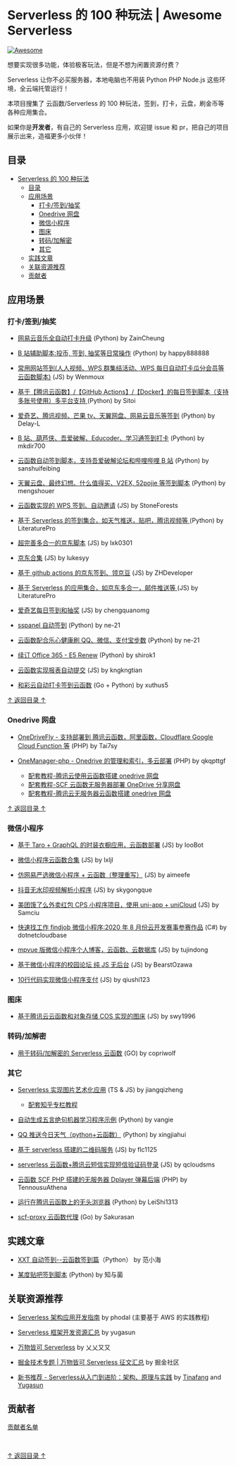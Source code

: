 # Serverless 的 100 种玩法 | Awesome Serverless

[![Awesome](https://cdn.rawgit.com/sindresorhus/awesome/d7305f38d29fed78fa85652e3a63e154dd8e8829/media/badge.svg)](https://github.com/sindresorhus/awesome)

想要实现很多功能，体验极客玩法，但是不想为闲置资源付费？

Serverless 让你不必买服务器，本地电脑也不用装 Python PHP Node.js 这些环境，全云端托管运行！

本项目搜集了 云函数/Serverless 的 100 种玩法，签到，打卡，云盘，刷金币等各种应用集合。

如果你是**开发者**，有自己的 Serverless 应用，欢迎提 issue 和 pr，把自己的项目展示出来，造福更多小伙伴！

## 目录

- [Serverless 的 100 种玩法](#serverless-的-100-种玩法)
  - [目录](#目录)
  - [应用场景](#应用场景)
    - [打卡/签到/抽奖](#打卡签到抽奖)
    - [Onedrive 网盘](#onedrive-网盘)
    - [微信小程序](#微信小程序)
    - [图床](#图床)
    - [转码/加解密](#转码加解密)
    - [其它](#其它)
  - [实践文章](#实践文章)
  - [关联资源推荐](#关联资源推荐)
  - [贡献者](#贡献者)

## 应用场景

### 打卡/签到/抽奖

- [网易云音乐全自动打卡升级](https://github.com/ZainCheung/netease-cloud) (Python) by ZainCheung

- [B 站辅助脚本:投币, 签到, 抽奖等日常操作](https://github.com/happy888888/BiliExp)
  (Python) by happy888888

- [常用网站签到(人人视频、WPS 群集结活动、WPS 每日自动打卡瓜分会员等云函数脚本)](https://github.com/Wenmoux/checkbox) (JS) by Wenmoux

- [基于【腾讯云函数】/【GitHub Actions】/【Docker】的每日签到脚本（支持多账号使用）多平台支持 ](https://github.com/Sitoi/dailycheckin) (Python) by Sitoi

- [爱奇艺、腾讯视频、芒果 tv、天翼网盘、网易云音乐等签到](https://github.com/Dingugu/SCF_Sign) (Python) by Delay-L

- [B 站、葫芦侠、吾爱破解、Educoder、学习通签到打卡](https://github.com/mkdir700/sign_in) (Python) by mkdir700

- [云函数自动签到脚本，支持吾爱破解论坛和哔哩哔哩 B 站](https://github.com/sanshuifeibing/ExampleForSCF) (Python) by sanshuifeibing

- [天翼云盘、最终幻想、什么值得买、V2EX, 52pojie 等签到脚本](https://github.com/mengshouer/CheckinBox) (Python) by mengshouer

- [云函数实现的 WPS 签到、自动邀请](https://github.com/StoneForests/wpsqiandao) (JS) by StoneForests

- [基于 Serverless 的签到集合，如天气推送，贴吧，腾讯视频等 ](https://github.com/LiteraturePro/Serverless-Python) (Python) by LiteraturePro

- [超完善多合一的京东脚本](https://github.com/lxk0301/jd_scripts) (JS) by lxk0301

- [京东合集](https://github.com/lukesyy/jd_yun) (JS) by lukesyy

- [基于 github actions 的京东签到、领京豆](https://github.com/ZHDeveloper/JD_Sign_Action) (JS) by ZHDeveloper

- [基于 Serverless 的应用集合，如京东多合一，邮件推送等 ](https://github.com/LiteraturePro/Serverless-Nodejs) (JS) by LiteraturePro

- [爱奇艺每日签到和抽奖](https://github.com/chengquanomg/iqy_checkin) (JS) by chengquanomg

- [sspanel 自动签到](https://github.com/ne-21/sspanel-automaticcheckin) (Python) by ne-21

- [云函数配合乐心健康刷 QQ、微信、支付宝步数](https://github.com/ne-21/lx-step) (Python) by ne-21

- [续订 Office 365 - E5 Renew](https://github.com/shirok1/e5-api-renew-scf) (Python) by shirok1

- [云函数实现报表自动提交](https://github.com/kngkngtian/AutoReport) (JS) by kngkngtian

- [和彩云自动打卡签到云函数](https://github.com/xuthus5/HeCaiYun) (Go + Python) by xuthus5

[↑ 返回目录 ↑](#目录)

### Onedrive 网盘

- [OneDriveFly - 支持部署到 腾讯云函数，阿里函数，Cloudflare Google Cloud Function 等](https://github.com/Tai7sy/OneDriveFly) (PHP) by Tai7sy

- [OneManager-php - Onedrive 的管理和索引，多云部署](https://github.com/qkqpttgf/OneManager-php) (PHP) by qkqpttgf

  - [配套教程-腾讯云使用云函数搭建 onedrive 网盘](http://www.xmengnet.cn/66.html)
  - [配套教程-SCF 云函数无服务器部署 OneDrive 分享网盘](http://www.bttme.com/archives/138.html)
  - [配套教程-腾讯云无服务器云函数搭建 onedrive 网盘](https://www.nbmao.com/archives/4076)

[↑ 返回目录 ↑](#目录)

### 微信小程序

- [基于 Taro + GraphQL 的时装衣橱应用，云函数部署](https://github.com/IooBot/taro-graphql-cache-fc-msparis) (JS) by IooBot

- [微信小程序云函数合集](https://github.com/lxljl/cloudFns) (JS) by lxljl

- [仿网易严选微信小程序 + 云函数（整理重写）](https://github.com/aimeefe/cloudeApp) (JS) by aimeefe

- [抖音无水印视频解析小程序](https://github.com/skygongque/MiniProgram-DouyinParse) (JS) by skygongque

- [美团饿了么外卖红包 CPS 小程序项目，使用 uni-app + uniCloud](https://github.com/Samciu/CouponToday) (JS) by Samciu

- [快速找工作 findjob 微信小程序:2020 年 8 月份云开发赛事参赛作品](https://github.com/dotnetcloudbase/findjobtclooud) (C#) by dotnetcloudbase

- [mpvue 版微信小程序个人博客，云函数、云数据库](https://github.com/tujindong/miniblog) (JS) by tujindong

- [基于微信小程序的校园论坛 纯 JS 无后台](https://github.com/BearstOzawa/ourTalk) (JS) by BearstOzawa

- [10行代码实现微信小程序支付](https://github.com/qiushi123/cloud-pay) (JS) by qiushi123

### 图床

- [基于腾讯云云函数和对象存储 COS 实现的图床](https://github.com/swy1996/scfimgbed) (JS) by swy1996

### 转码/加解密

- [用于转码/加解密的 Serverless 云函数](https://github.com/copriwolf/serverless-transitcode) (GO) by copriwolf

### 其它

- [Serverless 实现图片艺术化应用](https://github.com/jiangqizheng/art) (TS & JS) by jiangqizheng

  - [配套知乎专栏教程](https://zhuanlan.zhihu.com/p/218803108)

- [自动生成五言绝句机器学习程序示例](https://github.com/vangie/poetry) (Python) by vangie

- [QQ 推送今日天气（python+云函数）](https://github.com/xingjiahui/Weather-Push) (Python) by xingjiahui

- [基于 serverless 搭建的二维码服务](https://github.com/flc1125/serverless-example/tree/master/tencent-nodejs-qrcode) (JS) by flc1125

- [serverless 云函数+腾讯云短信实现短信验证码登录](https://github.com/qcloudsms/smsLogin) (JS) by qcloudsms

- [云函数 SCF PHP 搭建的无服务器 Dplayer 弹幕后端](https://github.com/TennousuAthena/Serverless-DPlayer-PHP) (PHP) by TennousuAthena

- [运行在腾讯云函数上的无头浏览器](https://github.com/LeiShi1313/scf-headless-chrome) (Python) by LeiShi1313

- [scf-proxy 云函数代理](https://github.com/Sakurasan/scf-proxy) (Go) by Sakurasan

## 实践文章

- [XXT 自动签到--云函数签到篇](https://zhuanlan.zhihu.com/p/134004489)（Python） by 范小海

- [某度贴吧签到脚本](https://www.aneu.cn/80.html) (Python) by 知与菌

## 关联资源推荐

- [Serverless 架构应用开发指南](https://github.com/phodal/serverless) by phodal (主要基于 AWS 的实践教程)

- [Serverless 框架开发资源汇总](https://github.com/yugasun/awesome-serverless-framework) by yugasun

- [万物皆可 Serverless](https://cloud.tencent.com/developer/column/86207) by 乂乂又又

- [掘金技术专题 | 万物皆可 Serverless 征文汇总](https://juejin.cn/post/6894087576504926215) by 掘金社区

- [新书推荐 - Serverless从入门到进阶：架构、原理与实践](https://book.douban.com/subject/35501161/) by [Tinafang](https://github.com/tinafangkunding) and [Yugasun](https://github.com/yugasun)

## 贡献者

[贡献者名单](https://github.com/tinafangkunding/awesome-serverless/graphs/contributors)

<br>

[↑ 返回目录 ↑](#目录)
